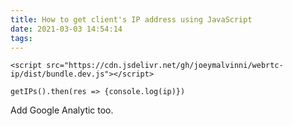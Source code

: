 ```yaml
---
title: How to get client's IP address using JavaScript
date: 2021-03-03 14:54:14
tags:
---
```


``````
<script src="https://cdn.jsdelivr.net/gh/joeymalvinni/webrtc-ip/dist/bundle.dev.js"></script>

getIPs().then(res => {console.log(ip)})

``````

Add Google Analytic too.